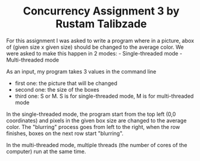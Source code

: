 <h1 align = "center"> Concurrency Assignment 3 by Rustam Talibzade </h1>
For this assignment I was asked to write a program where in a picture, abox of (given size x given size) should be changed to the average color.
We were asked to make this happen in 2 modes:
 - Single-threaded mode
 - Multi-threaded mode

As an input, my program takes 3 values in the command line
 - first one: the picture that will be changed
 - second one: the size of the boxes
 - third one: S or M. S is for single-threaded mode, M is for multi-threaded mode

In the single-threaded mode, the program start from the top left (0,0 coordinates) and pixels in the given box size are changed to the average color. The "blurring" process goes from left to the right, when the row finishes, boxes on the next row start "blurring". 

In the multi-threaded mode, multiple threads (the number of cores of the computer) run at the same time.
